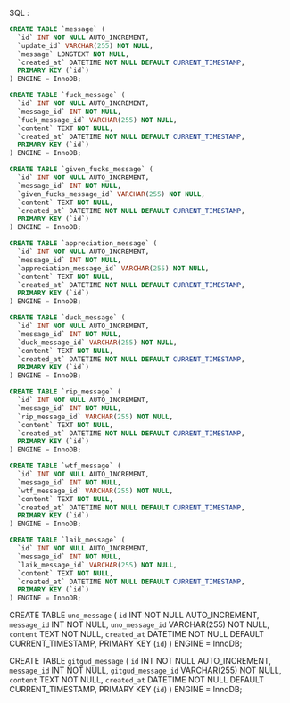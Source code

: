 SQL :

```sql
CREATE TABLE `message` (
  `id` INT NOT NULL AUTO_INCREMENT,
  `update_id` VARCHAR(255) NOT NULL,
  `message` LONGTEXT NOT NULL,
  `created_at` DATETIME NOT NULL DEFAULT CURRENT_TIMESTAMP,
  PRIMARY KEY (`id`)
) ENGINE = InnoDB;

CREATE TABLE `fuck_message` (
  `id` INT NOT NULL AUTO_INCREMENT,
  `message_id` INT NOT NULL,
  `fuck_message_id` VARCHAR(255) NOT NULL,
  `content` TEXT NOT NULL,
  `created_at` DATETIME NOT NULL DEFAULT CURRENT_TIMESTAMP,
  PRIMARY KEY (`id`)
) ENGINE = InnoDB;

CREATE TABLE `given_fucks_message` (
  `id` INT NOT NULL AUTO_INCREMENT,
  `message_id` INT NOT NULL,
  `given_fucks_message_id` VARCHAR(255) NOT NULL,
  `content` TEXT NOT NULL,
  `created_at` DATETIME NOT NULL DEFAULT CURRENT_TIMESTAMP,
  PRIMARY KEY (`id`)
) ENGINE = InnoDB;

CREATE TABLE `appreciation_message` (
  `id` INT NOT NULL AUTO_INCREMENT,
  `message_id` INT NOT NULL,
  `appreciation_message_id` VARCHAR(255) NOT NULL,
  `content` TEXT NOT NULL,
  `created_at` DATETIME NOT NULL DEFAULT CURRENT_TIMESTAMP,
  PRIMARY KEY (`id`)
) ENGINE = InnoDB;

CREATE TABLE `duck_message` (
  `id` INT NOT NULL AUTO_INCREMENT,
  `message_id` INT NOT NULL,
  `duck_message_id` VARCHAR(255) NOT NULL,
  `content` TEXT NOT NULL,
  `created_at` DATETIME NOT NULL DEFAULT CURRENT_TIMESTAMP,
  PRIMARY KEY (`id`)
) ENGINE = InnoDB;

CREATE TABLE `rip_message` (
  `id` INT NOT NULL AUTO_INCREMENT,
  `message_id` INT NOT NULL,
  `rip_message_id` VARCHAR(255) NOT NULL,
  `content` TEXT NOT NULL,
  `created_at` DATETIME NOT NULL DEFAULT CURRENT_TIMESTAMP,
  PRIMARY KEY (`id`)
) ENGINE = InnoDB;

CREATE TABLE `wtf_message` (
  `id` INT NOT NULL AUTO_INCREMENT,
  `message_id` INT NOT NULL,
  `wtf_message_id` VARCHAR(255) NOT NULL,
  `content` TEXT NOT NULL,
  `created_at` DATETIME NOT NULL DEFAULT CURRENT_TIMESTAMP,
  PRIMARY KEY (`id`)
) ENGINE = InnoDB;

CREATE TABLE `laik_message` (
  `id` INT NOT NULL AUTO_INCREMENT,
  `message_id` INT NOT NULL,
  `laik_message_id` VARCHAR(255) NOT NULL,
  `content` TEXT NOT NULL,
  `created_at` DATETIME NOT NULL DEFAULT CURRENT_TIMESTAMP,
  PRIMARY KEY (`id`)
) ENGINE = InnoDB;
```

CREATE TABLE `uno_message` (
  `id` INT NOT NULL AUTO_INCREMENT,
  `message_id` INT NOT NULL,
  `uno_message_id` VARCHAR(255) NOT NULL,
  `content` TEXT NOT NULL,
  `created_at` DATETIME NOT NULL DEFAULT CURRENT_TIMESTAMP,
  PRIMARY KEY (`id`)
) ENGINE = InnoDB;

CREATE TABLE `gitgud_message` (
  `id` INT NOT NULL AUTO_INCREMENT,
  `message_id` INT NOT NULL,
  `gitgud_message_id` VARCHAR(255) NOT NULL,
  `content` TEXT NOT NULL,
  `created_at` DATETIME NOT NULL DEFAULT CURRENT_TIMESTAMP,
  PRIMARY KEY (`id`)
) ENGINE = InnoDB;
```
